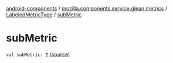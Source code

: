 [android-components](../../index.md) / [mozilla.components.service.glean.metrics](../index.md) / [LabeledMetricType](index.md) / [subMetric](./sub-metric.md)

# subMetric

`val subMetric: `[`T`](index.md#T) [(source)](https://github.com/mozilla-mobile/android-components/blob/master/components/service/glean/src/main/java/mozilla/components/service/glean/metrics/LabeledMetricType.kt#L32)